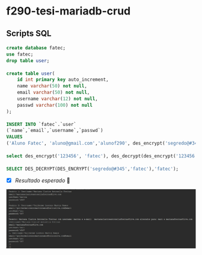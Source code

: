 # f290-tesi-mariadb-crud

## Scripts SQL

```sql
create database fatec;
use fatec;
drop table user;

create table user(
	id int primary key auto_increment,
    name varchar(50) not null,
    email varchar(50) not null,
    username varchar(12) not null,
    passwd varchar(100) not null
);

INSERT INTO `fatec`.`user`
(`name`,`email`,`username`,`passwd`) 
VALUES
('Aluno Fatec', 'aluno@gmail.com','alunof290', des_encrypt('segredo@#345','fatec'));

select des_encrypt('123456', 'fatec'), des_decrypt(des_encrypt('123456', 'fatec'), 'fatec');

SELECT DES_DECRYPT(DES_ENCRYPT('segredo@#345','fatec'),'fatec');
```


- [x] *Resultado esperado* 🏁

![alt text](https://github.com/rochaeduardo/CRUD-POO-TESI/blob/main/saida-console.png)
